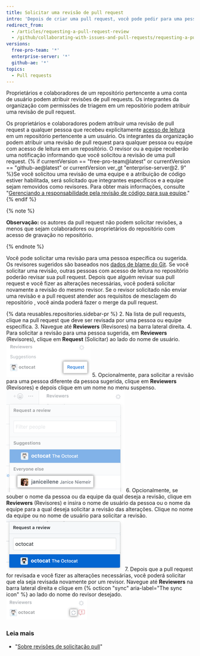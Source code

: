 ```yaml
---
title: Solicitar uma revisão de pull request
intro: 'Depois de criar uma pull request, você pode pedir para uma pessoa específica revisar as alterações propostas. Se você for um integrante da organização, poderá pedir para uma equipe específica revisar suas alterações.'
redirect_from:
  - /articles/requesting-a-pull-request-review
  - /github/collaborating-with-issues-and-pull-requests/requesting-a-pull-request-review
versions:
  free-pro-team: '*'
  enterprise-server: '*'
  github-ae: '*'
topics:
  - Pull requests
---
```

Proprietários e colaboradores de um repositório pertencente a uma conta de usuário podem atribuir revisões de pull requests. Os integrantes da organização com permissões de triagem em um repositório podem atribuir uma revisão de pull request.

Os proprietários e colaboradores podem atribuir uma revisão de pull request a qualquer pessoa que recebeu explicitamente [acesso de leitura](/articles/access-permissions-on-github) em um repositório pertencente a um usuário. Os integrantes da organização podem atribuir uma revisão de pull request para qualquer pessoa ou equipe com acesso de leitura em um repositório. O revisor ou a equipe receberão uma notificação informando que você solicitou a revisão de uma pull request. {% if currentVersion == "free-pro-team@latest" or currentVersion == "github-ae@latest" or currentVersion ver_gt "enterprise-server@2. 9" %}Se você solicitou uma revisão de uma equipe e a atribuição de código estiver habilitada, será solicitado que integrantes específicos e a equipe sejam removidos como revisores. Para obter mais informações, consulte "[Gerenciando a responsabilidade pela revisão de código para sua equipe](/organizations/organizing-members-into-teams/managing-code-review-assignment-for-your-team)."{% endif %}

{% note %}

**Observação:** os autores da pull request não podem solicitar revisões, a menos que sejam colaboradores ou proprietários do repositório com acesso de gravação no repositório.

{% endnote %}

Você pode solicitar uma revisão para uma pessoa específica ou sugerida. Os revisores sugeridos são baseados nos [dados de blame do Git](/articles/tracking-changes-in-a-file/). Se você solicitar uma revisão, outras pessoas com acesso de leitura no repositório poderão revisar sua pull request. Depois que alguém revisar sua pull request e você fizer as alterações necessárias, você poderá solicitar novamente a revisão do mesmo revisor. Se o revisor solicitado não enviar uma revisão e a pull request atender aos requisitos de mesclagem do repositório [](/articles/defining-the-mergeability-of-pull-requests), você ainda poderá fazer o merge da pull request.

{% data reusables.repositories.sidebar-pr %}
2. Na lista de pull requests, clique na pull request que deve ser revisada por uma pessoa ou equipe específica.
3. Navegue até **Reviewers** (Revisores) na barra lateral direita.
4. Para solicitar a revisão para uma pessoa sugerida, em **Reviewers** (Revisores), clique em **Request** (Solicitar) ao lado do nome de usuário. ![Ícone de solicitação de revisores da barra lateral direita](/assets/images/help/pull_requests/request-suggested-review.png)
5. Opcionalmente, para solicitar a revisão para uma pessoa diferente da pessoa sugerida, clique em **Reviewers** (Revisores) e depois clique em um nome no menu suspenso. ![Ícone de engrenagem de revisores da barra lateral direita](/assets/images/help/pull_requests/request-a-review-not-suggested.png)
6. Opcionalmente, se souber o nome da pessoa ou da equipe da qual deseja a revisão, clique em **Reviewers** (Revisores) e insira o nome de usuário da pessoa ou o nome da equipe para a qual deseja solicitar a revisão das alterações. Clique no nome da equipe ou no nome de usuário para solicitar a revisão. ![Campo para inserir um nome de usuário do revisor e menu com nome do revisor](/assets/images/help/pull_requests/choose-pull-request-reviewer.png)
7. Depois que a pull request for revisada e você fizer as alterações necessárias, você poderá solicitar que ela seja revisada novamente por um revisor. Navegue até **Reviewers** na barra lateral direita e clique em {% octicon "sync" aria-label="The sync icon" %} ao lado do nome do revisor desejado. ![Ícone de sincronização de re-revisão na barra lateral direita](/assets/images/help/pull_requests/request-re-review.png)

### Leia mais

- "[Sobre revisões de solicitação pull](/articles/about-pull-request-reviews)"
